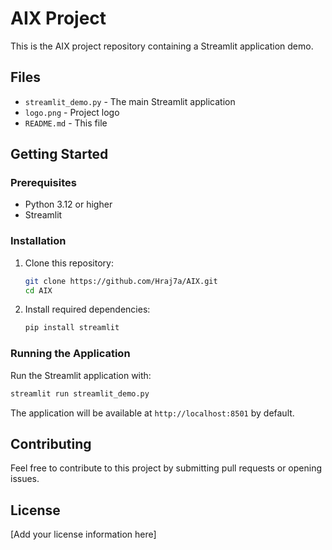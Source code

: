 # AIX Project

This is the AIX project repository containing a Streamlit application demo.

## Files

- `streamlit_demo.py` - The main Streamlit application
- `logo.png` - Project logo
- `README.md` - This file

## Getting Started

### Prerequisites

- Python 3.12 or higher
- Streamlit

### Installation

1. Clone this repository:
   ```bash
   git clone https://github.com/Hraj7a/AIX.git
   cd AIX
   ```

2. Install required dependencies:
   ```bash
   pip install streamlit
   ```

### Running the Application

Run the Streamlit application with:

```bash
streamlit run streamlit_demo.py
```

The application will be available at `http://localhost:8501` by default.

## Contributing

Feel free to contribute to this project by submitting pull requests or opening issues.

## License

[Add your license information here]